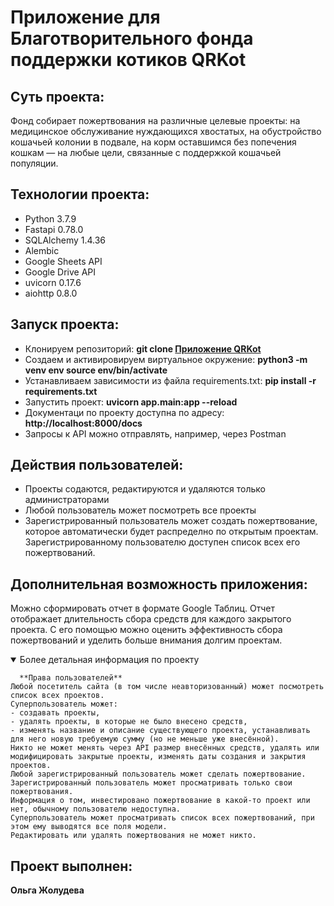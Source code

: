 # Приложение для Благотворительного фонда поддержки котиков QRKot

## Суть проекта:

Фонд собирает пожертвования на различные целевые проекты: на медицинское обслуживание нуждающихся хвостатых, на обустройство кошачьей колонии в подвале, на корм оставшимся без попечения кошкам — на любые цели, связанные с поддержкой кошачьей популяции.

## Технологии проекта:

- Python 3.7.9
- Fastapi 0.78.0
- SQLAlchemy 1.4.36
- Alembic
- Google Sheets API
- Google Drive API
- uvicorn 0.17.6
- aiohttp 0.8.0


## Запуск проекта:

- Клонируем репозиторий: **git clone [Приложение QRKot](https://github.com/Olga-Zholudeva/cat_charity_fund)**
- Cоздаем и активировируем виртуальное окружение: **python3 -m venv env source env/bin/activate**
- Устанавливаем зависимости из файла requirements.txt: **pip install -r requirements.txt**
- Запустить проект: **uvicorn app.main:app --reload**
- Документаци по проекту доступна по адресу: **http://localhost:8000/docs**
- Запросы к API можно отправлять, например, через Postman

## Действия пользователей:

- Проекты содаются, редактируются и удаляются только администраторами
- Любой пользователь может посмотреть все проекты
- Зарегистрированный пользователь может создать пожертвование, которое автоматически будет распределно по открытым проектам. Зарегистрированному пользователю доступен список всех его пожертвований.

## Дополнительная возможность приложения:

Можно сформировать отчет в формате Google Таблиц. Отчет отображает длительность сбора средств для каждого закрытого проекта. С его помощью можно оценить эффективность сбора пожертвований и уделить больше внимания долгим проектам.

<details open>

  <summary>Более детальная информация по проекту</summary>

      **Права пользователей**
    Любой посетитель сайта (в том числе неавторизованный) может посмотреть список всех проектов.
    Суперпользователь может: 
    - создавать проекты,
    - удалять проекты, в которые не было внесено средств,
    - изменять название и описание существующего проекта, устанавливать для него новую требуемую сумму (но не меньше уже внесённой).
    Никто не может менять через API размер внесённых средств, удалять или модифицировать закрытые проекты, изменять даты создания и закрытия проектов.
    Любой зарегистрированный пользователь может сделать пожертвование.
    Зарегистрированный пользователь может просматривать только свои пожертвования.
    Информация о том, инвестировано пожертвование в какой-то проект или нет, обычному пользователю недоступна.
    Суперпользователь может просматривать список всех пожертвований, при этом ему выводятся все поля модели.
    Редактировать или удалять пожертвования не может никто.

</details>


## Проект выполнен:

**Ольга Жолудева**